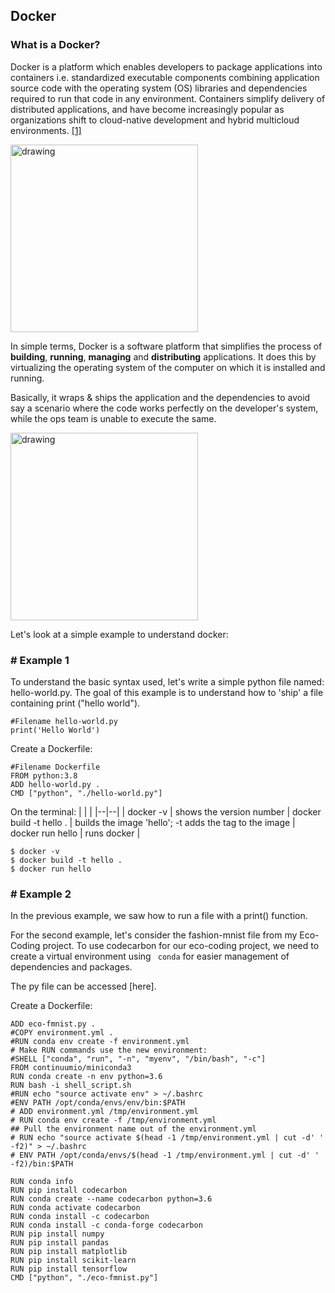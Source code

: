 ## Docker 

### What is a Docker? 

Docker is a platform which enables developers to package applications into containers i.e. standardized executable components combining application source code with the operating system (OS) libraries and dependencies required to run that code in any environment. Containers simplify delivery of distributed applications, and have become increasingly popular as organizations shift to cloud-native development and hybrid multicloud environments. [[1]](https://www.ibm.com/in-en/cloud/learn/docker)


<img src= "https://www.meme-arsenal.com/memes/6f421c7f32d39cac50982f0388050ca5.jpg" alt="drawing" width="300"/>

 In simple terms, Docker is a software platform that simplifies the process of **building**, **running**, **managing** and **distributing** applications. It does this by virtualizing the operating system of the computer on which it is installed and running.


 Basically, it wraps & ships the application and the dependencies to avoid say a scenario where the code works perfectly on the developer's system, while the ops team is unable to execute the same. 


<img src= "https://external-preview.redd.it/aR6WdUcsrEgld5xUlglgKX_0sC_NlryCPTXIHk5qdu8.jpg?auto=webp&s=5fe64dd318eec71711d87805d43def2765dd83cd" alt="drawing" width="300"/>

Let's look at a simple example to understand docker: 

### # Example 1

To understand the basic syntax used, let's write a simple python file named: hello-world.py. The goal of this example is to understand how to 'ship' a file containing print ("hello world").

```
#Filename hello-world.py
print('Hello World')
```

Create a Dockerfile:

```
#Filename Dockerfile
FROM python:3.8
ADD hello-world.py . 
CMD ["python", "./hello-world.py"]
```

On the terminal: 
| | |
|--|--|
| docker -v | shows the version number
| docker build -t hello . | builds the image 'hello'; -t adds the tag to the image 
| docker run hello | runs docker |

```
$ docker -v
$ docker build -t hello .
$ docker run hello
```

### # Example 2

In the previous example, we saw how to run a file with a print() function.

For the second example, let's consider the fashion-mnist file from my Eco-Coding project. To use codecarbon for our eco-coding project, we need to create a virtual environment using ``` 
conda ``` for easier management of dependencies and packages. 

The py file can be accessed [here]. 

Create a Dockerfile:

```
ADD eco-fmnist.py .
#COPY environment.yml .
#RUN conda env create -f environment.yml
# Make RUN commands use the new environment:
#SHELL ["conda", "run", "-n", "myenv", "/bin/bash", "-c"]
FROM continuumio/miniconda3
RUN conda create -n env python=3.6
RUN bash -i shell_script.sh
#RUN echo "source activate env" > ~/.bashrc
#ENV PATH /opt/conda/envs/env/bin:$PATH
# ADD environment.yml /tmp/environment.yml
# RUN conda env create -f /tmp/environment.yml
## Pull the environment name out of the environment.yml
# RUN echo "source activate $(head -1 /tmp/environment.yml | cut -d' ' -f2)" > ~/.bashrc
# ENV PATH /opt/conda/envs/$(head -1 /tmp/environment.yml | cut -d' ' -f2)/bin:$PATH

RUN conda info
RUN pip install codecarbon
RUN conda create --name codecarbon python=3.6
RUN conda activate codecarbon
RUN conda install -c codecarbon 
RUN conda install -c conda-forge codecarbon
RUN pip install numpy
RUN pip install pandas
RUN pip install matplotlib
RUN pip install scikit-learn
RUN pip install tensorflow
CMD ["python", "./eco-fmnist.py"]

```


